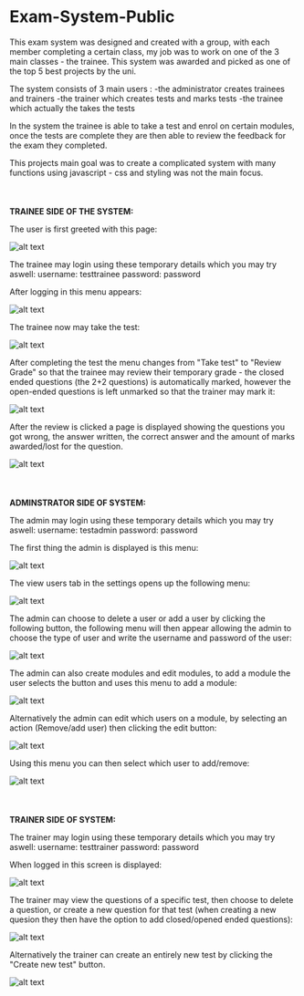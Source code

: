 # Exam-System-Public

This exam system was designed and created with a group, with each member completing a certain class, my job was to work on one of the 3 main classes - the trainee. 
This system was awarded and picked as one of the top 5 best projects by the uni.

The system consists of 3 main users : 
  -the administrator creates trainees and trainers
  -the trainer which creates tests and marks tests
  -the trainee which actually the takes the tests
  
In the system the trainee is able to take a test and enrol on certain modules, once the tests are complete they are then able to review the feedback 
for the exam they completed.

This projects main goal was to create a complicated system with many functions using javascript - css and styling was not the main focus.
<br><br><br><br>
<strong>TRAINEE SIDE OF THE SYSTEM:</strong>


The user is first greeted with this page:

![alt text](https://github.com/Mahdi2c/storage/blob/master/Exam-system/Trainee/1.jpg)

The trainee may login using these temporary details which you may try aswell:
username: testtrainee
password: password

After logging in this menu appears:

![alt text](https://github.com/Mahdi2c/storage/blob/master/Exam-system/Trainee/2.jpg)

The trainee now may take the test:

![alt text](https://github.com/Mahdi2c/storage/blob/master/Exam-system/Trainee/3.jpg)

After completing the test the menu changes from "Take test" to "Review Grade" so that the trainee may review their temporary grade - the closed ended questions 
(the 2+2 questions) is automatically marked, however the open-ended questions is left unmarked so that the trainer may mark it:

![alt text](https://github.com/Mahdi2c/storage/blob/master/Exam-system/Trainee/4.jpg)

After the review is clicked a page is displayed showing the questions you got wrong, the answer written, the correct answer and the amount of marks awarded/lost 
for the question.

![alt text](https://github.com/Mahdi2c/storage/blob/master/Exam-system/Trainee/5.jpg)
<br><br><br><br>
 <strong>ADMINSTRATOR SIDE OF SYSTEM:</strong>
 
The admin may login using these temporary details which you may try aswell:
username: testadmin
password: password

The first thing the admin is displayed is this menu:

![alt text](https://github.com/Mahdi2c/storage/blob/master/Exam-system/Adminstrator/1.jpg)

The view users tab in the settings opens up the following menu:

![alt text](https://github.com/Mahdi2c/storage/blob/master/Exam-system/Adminstrator/2.jpg)

The admin can choose to delete a user or add a user by clicking the following button, the following menu will then appear allowing the admin to choose the type of user and write the username and password of the user:

![alt text](https://github.com/Mahdi2c/storage/blob/master/Exam-system/Adminstrator/3.jpg)

The admin can also create modules and edit modules, to add a module the user selects the button and uses this menu to add a module: 

![alt text](https://github.com/Mahdi2c/storage/blob/master/Exam-system/Adminstrator/4.jpg)

Alternatively the admin can edit which users on a module, by selecting an action (Remove/add user) then clicking the edit button:

![alt text](https://github.com/Mahdi2c/storage/blob/master/Exam-system/Adminstrator/5.jpg)

Using this menu you can then select which user to add/remove:

![alt text](https://github.com/Mahdi2c/storage/blob/master/Exam-system/Adminstrator/6.jpg)
<br><br><br><br>
<strong>TRAINER SIDE OF SYSTEM:</strong>

The trainer may login using these temporary details which you may try aswell:
username: testtrainer
password: password

When logged in this screen is displayed:

![alt text](https://github.com/Mahdi2c/storage/blob/master/Exam-system/Trainer/1.jpg)

The trainer may view the questions of a specific test, then choose to delete a question, or create a new question for that test (when creating a new quesion they then have the option to add closed/opened ended questions):

![alt text](https://github.com/Mahdi2c/storage/blob/master/Exam-system/Trainer/2.jpg)

Alternatively the trainer can create an entirely new test by clicking the "Create new test" button.

![alt text](https://github.com/Mahdi2c/storage/blob/master/Exam-system/Trainer/3.jpg)
